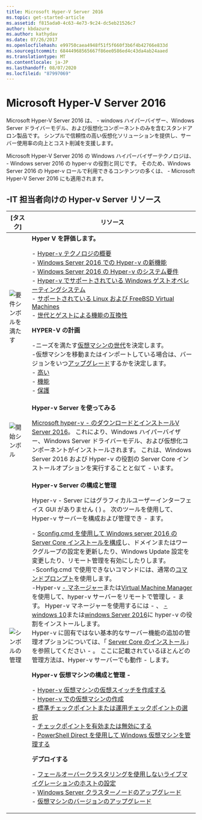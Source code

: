 ```yaml
---
title: Microsoft Hyper-V Server 2016
ms.topic: get-started-article
ms.assetid: f815ada0-4c63-4e73-9c24-dc5eb21526c7
author: kbdazure
ms.author: kathydav
ms.date: 07/26/2017
ms.openlocfilehash: e99750caea4948f51f5f660f3b6f4b42766e833d
ms.sourcegitcommit: 68444968565667f86ee0586ed4c43da4ab24aaed
ms.translationtype: MT
ms.contentlocale: ja-JP
ms.lasthandoff: 08/07/2020
ms.locfileid: "87997069"
---
```

# <a name="microsoft-hyper-v-server-2016"></a>Microsoft Hyper-V Server 2016

Microsoft Hyper-V Server 2016 は、 \- windows ハイパーバイザー、Windows Server ドライバーモデル、および仮想化コンポーネントのみを含むスタンドアロン製品です。 シンプルで信頼性の高い仮想化ソリューションを提供し、サーバー使用率の向上とコスト削減を支援します。

Microsoft Hyper-V Server 2016 の Windows ハイパーバイザーテクノロジは、 \- Windows server 2016 の hyper-v の役割と同じです。 そのため、Windows Server 2016 の Hyper-v ロールで利用できるコンテンツの多くは、 \- Microsoft Hyper-V Server 2016 にも適用されます。

## <a name="hyper-v-server-resources-for-it-pros"></a>\-IT 担当者向けの Hyper-v Server リソース

|[タスク]|リソース|
|-|-|
|![要件シンボルを満たす](media/All_Symbols_MeetsRequirements.png)|**Hyper V を評価します。**<p>-   [Hyper-v テクノロジの概要](hyper-v-technology-overview.md)<br />- [Windows Server 2016 での Hyper-v の新機能](what-s-new-in-hyper-v-on-windows.md)<br />-   [Windows Server 2016 の Hyper-v のシステム要件](system-requirements-for-hyper-v-on-windows.md)<br />-   [Hyper-v でサポートされている Windows ゲストオペレーティングシステム](supported-windows-guest-operating-systems-for-hyper-v-on-windows.md)<br />-   [サポートされている Linux および FreeBSD Virtual Machines](supported-linux-and-freebsd-virtual-machines-for-hyper-v-on-windows.md)<br />-   [世代とゲストによる機能の互換性](hyper-v-feature-compatibility-by-generation-and-guest.md)<p>**HYPER-V の計画**<p>-ニーズを満たす[仮想マシンの世代](plan/should-i-create-a-generation-1-or-2-virtual-machine-in-hyper-v.md)を決定します。 <br/>-仮想マシンを移動またはインポートしている場合は、バージョンをいつ[アップグレード](deploy/upgrade-virtual-machine-version-in-hyper-v-on-windows-or-windows-server.md)するかを決定します。 <br />- [高い](plan/plan-hyper-v-scalability-in-windows-server.md) <br />- [機能](plan/plan-hyper-v-networking-in-windows-server.md) <br />- [保護](plan/plan-hyper-v-security-in-windows-server.md)|
|![開始シンボル](media/All_Symbols_GetStarted.png)|**Hyper-v Server を使ってみる**<p>[Microsoft hyper-v \- のダウンロードとインストールV Server 2016](https://www.microsoft.com/evalcenter/evaluate-hyper-v-server-2016)。 これにより、Windows ハイパーバイザー、Windows Server ドライバーモデル、および仮想化コンポーネントがインストールされます。 これは、Windows Server 2016 および Hyper-v の役割の Server Core インストールオプションを実行することと似て \- います。|
|![シンボルの管理](media/All_Symbols_Administrator.png)|**Hyper-v Server の構成と管理**<p>Hyper-v \- Server にはグラフィカルユーザーインターフェイス GUI がありません \( \) 。 次のツールを使用して、Hyper-v サーバーを構成および管理でき \- ます。<p>-   [Sconfig.cmd を使用して Windows server 2016 の Server Core インストールを構成](../../get-started/sconfig-on-ws2016.md)し、ドメインまたはワークグループの設定を更新したり、Windows Update 設定を変更したり、リモート管理を有効にしたりします。<br />-Sconfig.cmd で使用できないコマンドには、通常の[コマンドプロンプト](../../administration/windows-commands/windows-commands.md)を使用します。<br />-Hyper-v [ \- マネージャー](./manage/remotely-manage-hyper-v-hosts.md)または[Virtual Machine Manager](/system-center/vmm)を使用して、hyper-v サーバーをリモートで管理し \- ます。 Hyper-v マネージャーを使用するには \- 、 [ \- windows 10](/virtualization/hyper-v-on-windows/quick-start/enable-hyper-v)または[windows Server 2016](get-started/install-the-hyper-v-role-on-windows-server.md)に hyper-v の役割をインストールします。<br />Hyper-v に固有ではない基本的なサーバー機能の追加の管理オプションについては、「 [Server Core のインストール](../../get-started/getting-started-with-server-core.md)」を参照してください \- 。 ここに記載されているほとんどの管理方法は、Hyper-v サーバーでも動作 \- します。<p>**Hyper-v 仮想マシンの構成と管理 \-**<p>-   [Hyper-v 仮想マシンの仮想スイッチを作成する](get-started/create-a-virtual-switch-for-hyper-v-virtual-machines.md)<br />-   [Hyper-v での仮想マシンの作成](get-started/create-a-virtual-machine-in-hyper-v.md)<br />-   [標準チェックポイントまたは運用チェックポイントの選択](manage/choose-between-standard-or-production-checkpoints-in-hyper-v.md)<br />-   [チェックポイントを有効または無効にする](manage/enable-or-disable-checkpoints-in-hyper-v.md)<br />-   [PowerShell Direct を使用して Windows 仮想マシンを管理する](manage/manage-windows-virtual-machines-with-powershell-direct.md) <p>**デプロイする**<p>-   [フェールオーバークラスタリングを使用しないライブマイグレーションのホストの設定](deploy/set-up-hosts-for-live-migration-without-failover-clustering.md)<br />- [Windows Server クラスターノードのアップグレード](../../failover-clustering/cluster-operating-system-rolling-upgrade.md)<br />- [仮想マシンのバージョンのアップグレード](deploy/upgrade-virtual-machine-version-in-hyper-v-on-windows-or-windows-server.md)<br />|